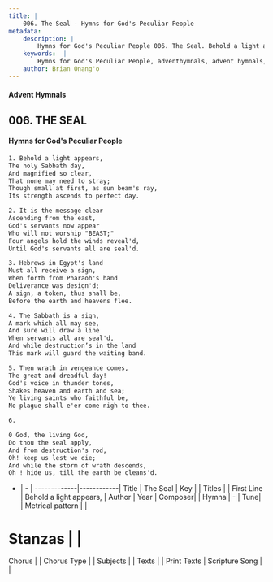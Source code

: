 ```yaml
---
title: |
    006. The Seal - Hymns for God's Peculiar People
metadata:
    description: |
        Hymns for God's Peculiar People 006. The Seal. Behold a light appears, The holy Sabbath day, And magnified so clear, That none may need to stray; Though small at first, as sun beam's ray, Its strength ascends to perfect day.  
    keywords:  |
        Hymns for God's Peculiar People, adventhymnals, advent hymnals, The Seal, Behold a light appears,. 
    author: Brian Onang'o
---
```

#### Advent Hymnals
## 006. THE SEAL
####  Hymns for God's Peculiar People
```txt
1. Behold a light appears,
The holy Sabbath day,
And magnified so clear,
That none may need to stray;
Though small at first, as sun beam's ray,
Its strength ascends to perfect day.

2. It is the message clear
Ascending from the east,
God's servants now appear
Who will not worship "BEAST;"
Four angels hold the winds reveal'd,
Until God's servants all are seal'd.

3. Hebrews in Egypt's land
Must all receive a sign,
When forth from Pharaoh's hand
Deliverance was design'd;
A sign, a token, thus shall be,
Before the earth and heavens flee.

4. The Sabbath is a sign,
A mark which all may see,
And sure will draw a line
When servants all are seal'd,
And while destruction’s in the land
This mark will guard the waiting band.

5. Then wrath in vengeance comes,
The great and dreadful day!
God's voice in thunder tones,
Shakes heaven and earth and sea;
Ye living saints who faithful be,
No plague shall e'er come nigh to thee.

6. 

0 God, the living God,
Do thou the seal apply,
And from destruction's rod,
Oh! keep us lest we die;
And while the storm of wrath descends,
Oh ! hide us, till the earth be cleans'd.


```
- |   -  |
-------------|------------|
Title | The Seal |
Key |  |
Titles |  |
First Line | Behold a light appears, |
Author | 
Year | 
Composer|  |
Hymnal|  - |
Tune|  |
Metrical pattern | |
# Stanzas |  |
Chorus |  |
Chorus Type |  |
Subjects |  |
Texts |  |
Print Texts | 
Scripture Song |  |
    
